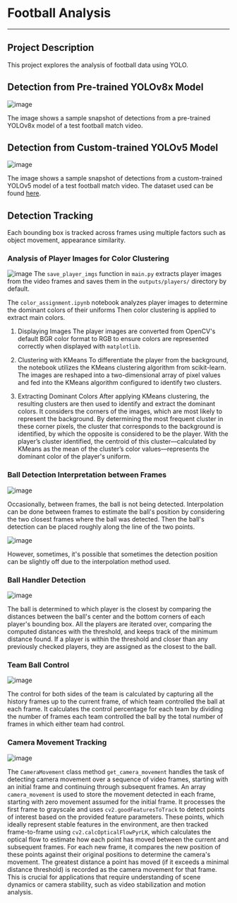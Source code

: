 # Football Analysis

---

## Project Description
This project explores the analysis of football data using YOLO.

## Detection from Pre-trained YOLOv8x Model
![image](https://github.com/josephchay/football-analysis-yolov8x/assets/136827046/1dc02fef-a1fd-4810-8d1c-c90d1791973b)

The image shows a sample snapshot of detections from a pre-trained YOLOv8x model of a test football match video.

## Detection from Custom-trained YOLOv5 Model
![image](https://github.com/josephchay/football-analysis-yolov5/assets/136827046/b0b8f9b2-c69f-4704-a222-f77d83459ef5)

The image shows a sample snapshot of detections from a custom-trained YOLOv5 model of a test football match video.
The dataset used can be found [here](https://universe.roboflow.com/roboflow-jvuqo/football-players-detection-3zvbc/dataset/1#).

## Detection Tracking
Each bounding box is tracked across frames using multiple factors such as object movement, appearance similarity.

### Analysis of Player Images for Color Clustering
![image](https://github.com/josephchay/football-analysis-yolov5/assets/136827046/e4893a19-419a-4651-8bf7-2c6b29439ffb)
The `save_player_imgs` function in `main.py` extracts player images from the video frames and saves them in the `outputs/players/` directory by default.

The `color_assignment.ipynb` notebook analyzes player images to determine the dominant colors of their uniforms
Then color clustering is applied to extract main colors.

1. Displaying Images
The player images are converted from OpenCV's default BGR color format to RGB to ensure colors are represented correctly when displayed with `matplotlib`.

2. Clustering with KMeans
To differentiate the player from the background, the notebook utilizes the KMeans clustering algorithm from scikit-learn. 
The images are reshaped into a two-dimensional array of pixel values and fed into the KMeans algorithm configured to identify two clusters.  

3. Extracting Dominant Colors
After applying KMeans clustering, the resulting clusters are then used to identify and extract the dominant colors. 
It considers the corners of the images, which are most likely to represent the background. 
By determining the most frequent cluster in these corner pixels, the cluster that corresponds to the background is identified, by which the opposite is considered to be the player. 
With the player’s cluster identified, the centroid of this cluster—calculated by KMeans as the mean of the cluster’s color values—represents the dominant color of the player's uniform.

### Ball Detection Interpretation between Frames
![image](https://github.com/josephchay/football-analysis-yolov5/assets/136827046/8fbbcba5-6664-4a51-8b97-c3784092b80d)

Occasionally, between frames, the ball is not being detected. Interpolation can be done between frames to estimate the ball's position by considering the two closest frames where the ball was detected.
Then the ball's detection can be placed roughly along the line of the two points. 

![image](https://github.com/josephchay/football-analysis-yolov5/assets/136827046/4ad6b925-eec8-4503-adaa-e62e225aacd1)

However, sometimes, it's possible that sometimes the detection position can be slightly off due to the interpolation method used.

### Ball Handler Detection
![image](https://github.com/josephchay/football-analysis-yolov5/assets/136827046/1fce4a93-73fe-42ca-a209-b7e5f75aa3c0)

The ball is determined to which player is the closest by comparing the distances between the ball's center and the bottom corners of each player's bounding box.
All the players are iterated over, comparing the computed distances with the threshold, and keeps track of the minimum distance found.
If a player is within the threshold and closer than any previously checked players, they are assigned as the closest to the ball.

### Team Ball Control
![image](https://github.com/josephchay/football-analysis-yolov5/assets/136827046/e73abe50-76a9-4ba9-9e0c-ad3da75fcf4a)

The control for both sides of the team is calculated by capturing all the history frames up to the current frame, of which team controlled the ball at each frame.
It calculates the control percentage for each team by dividing the number of frames each team controlled the ball by the total number of frames in which either team had control.

### Camera Movement Tracking
![image](https://github.com/josephchay/football-analysis-yolov5/assets/136827046/b728caa3-e9c4-44c2-8389-fcac2371cdfb)

The `CameraMovement` class method `get_camera_movement` handles the task of detecting camera movement over a sequence of video frames, starting with an initial frame and continuing through subsequent frames.
An array `camera_movement` is used to store the movement detected in each frame, starting with zero movement assumed for the initial frame. 
It processes the first frame to grayscale and uses `cv2.goodFeaturesToTrack` to detect points of interest based on the provided feature parameters. 
These points, which ideally represent stable features in the environment, are then tracked frame-to-frame using `cv2.calcOpticalFlowPyrLK`, which calculates the optical flow to estimate how each point has moved between the current and subsequent frames. 
For each new frame, it compares the new position of these points against their original positions to determine the camera's movement. 
The greatest distance a point has moved (if it exceeds a minimal distance threshold) is recorded as the camera movement for that frame. This is crucial for applications that require understanding of scene dynamics or camera stability, such as video stabilization and motion analysis.
